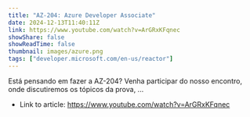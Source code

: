 ```yaml
---
title: "AZ-204: Azure Developer Associate"
date: 2024-12-13T11:40:11Z
link: https://www.youtube.com/watch?v=ArGRxKFqnec
showShare: false
showReadTime: false
thumbnail: images/azure.png
tags: ["developer.microsoft.com/en-us/reactor"]
---
```

Está pensando em fazer a AZ-204? Venha participar do nosso encontro, onde discutiremos os tópicos da prova, ...

- Link to article: https://www.youtube.com/watch?v=ArGRxKFqnec